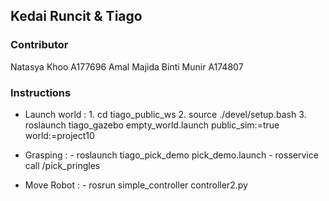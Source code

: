 ## Kedai Runcit & Tiago

### Contributor 
Natasya Khoo A177696
Amal Majida Binti Munir A174807

### Instructions 
- Launch world : 1. cd tiago_public_ws
                 2. source ./devel/setup.bash
                 3. roslaunch tiago_gazebo empty_world.launch public_sim:=true world:=project10
                 
- Grasping :     - roslaunch tiago_pick_demo pick_demo.launch
                 - rosservice call /pick_pringles
                 
- Move Robot :   - rosrun simple_controller controller2.py
